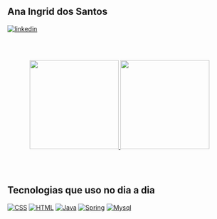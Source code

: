 ## Ana Ingrid dos Santos

[![linkedin](https://img.shields.io/badge/LinkedIn-0077B5?style=for-the-badge&logo=linkedin&logoColor=white)](https://www.linkedin.com/in/ana-ingrid-dos-santos/)

<br><br>

<div align="center">
  <a href="https://github.com/JoaoVitorcan">
    <img height="200em" src="https://github-readme-stats.vercel.app/api?username=AnaIngrid&count_private=true&include_all_commits=true&show_icons=true&theme=transparent&hide_border=false&show_owner=true"/>
    <img height="200em" src="https://github-readme-stats.vercel.app/api/top-langs/?username=AnaIngrid&theme=transparent&hide_border=false&&layout=compact"/>
  </a>
</div>

<br><br>

## Tecnologias que uso no dia a dia

[![CSS ](https://img.shields.io/badge/CSS3-1572B6?style=for-the-badge&logo=css3&logoColor=white)]()
[ ![HTML ](https://img.shields.io/badge/HTML5-E34F26?style=for-the-badge&logo=html5&logoColor=white)]()
[ ![Java ](https://img.shields.io/badge/Java-ED8B00?style=for-the-badge&logo=openjdk&logoColor=white)]()
[ ![Spring](https://img.shields.io/badge/Spring-6DB33F?style=for-the-badge&logo=spring&logoColor=white)]()
[ ![Mysql ](https://img.shields.io/badge/MySQL-005C84?style=for-the-badge&logo=mysql&logoColor=white)]()